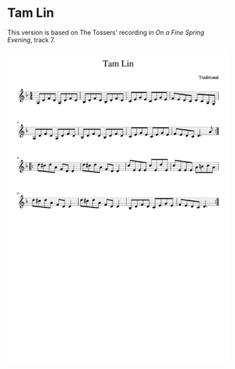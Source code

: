 # Tam Lin

This version is based on The Tossers' recording in _On a Fine Spring Evening_, track 7.

![Tam Lin](Tam_Lin-1.png)